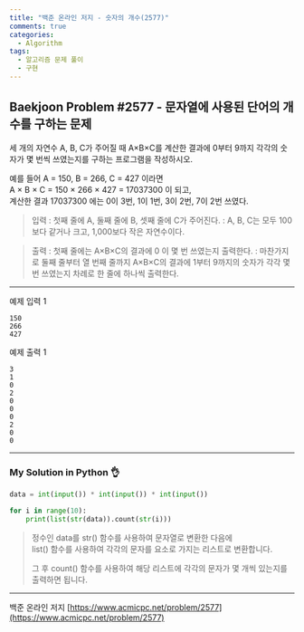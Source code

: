 ```yaml
---
title: "백준 온라인 저지 - 숫자의 개수(2577)"
comments: true
categories:
  - Algorithm
tags:
  - 알고리즘 문제 풀이
  - 구현
---
```


## Baekjoon Problem #2577 - 문자열에 사용된 단어의 개수를 구하는 문제

세 개의 자연수 A, B, C가 주어질 때 A×B×C를 계산한 결과에 0부터 9까지 각각의 숫자가 몇 번씩 쓰였는지를 구하는 프로그램을 작성하시오.

예를 들어 A = 150, B = 266, C = 427 이라면  
A × B × C = 150 × 266 × 427 = 17037300 이 되고,  
계산한 결과 17037300 에는 0이 3번, 1이 1번, 3이 2번, 7이 2번 쓰였다.

> 입력
> : 첫째 줄에 A, 둘째 줄에 B, 셋째 줄에 C가 주어진다. 
> : A, B, C는 모두 100보다 같거나 크고, 1,000보다 작은 자연수이다.

> 출력
> : 첫째 줄에는 A×B×C의 결과에 0 이 몇 번 쓰였는지 출력한다. 
> : 마찬가지로 둘째 줄부터 열 번째 줄까지 A×B×C의 결과에 1부터 9까지의 숫자가 각각 몇 번 쓰였는지 차례로 한 줄에 하나씩 출력한다.

***
예제 입력 1
```
150
266
427
```

예제 출력 1
```
3
1
0
2
0
0
0
2
0
0
```

***
### My Solution in Python :ok_hand:

```python
data = int(input()) * int(input()) * int(input())

for i in range(10):
    print(list(str(data)).count(str(i)))
```

> 정수인 data를 str() 함수를 사용하여 문자열로 변환한 다음에  
> list() 함수를 사용하여 각각의 문자를 요소로 가지는 리스트로 변환합니다.
> 
> 그 후 count() 함수를 사용하여 해당 리스트에 각각의 문자가 몇 개씩 있는지를 출력하면 됩니다.

***
백준 온라인 저지 [https://www.acmicpc.net/problem/2577](https://www.acmicpc.net/problem/2577)
